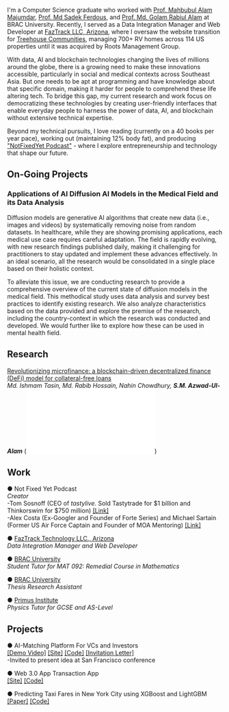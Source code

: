 I'm a Computer Science graduate who worked with [Prof. Mahbubul Alam Majumdar](https://www.bracu.ac.bd/about/people/mahbubul-alam-majumdar-phd), [Prof. Md Sadek Ferdous](https://scholar.google.co.uk/citations?user=DnQAee0AAAAJ&hl=en), and [Prof. Md. Golam Rabiul Alam](https://scholar.google.com/citations?user=t4GrJR4AAAAJ&hl=en) at BRAC University. Recently, I served as a Data Integration Manager and  Web Developer at [FazTrack LLC, Arizona](https://faztrack.com/), where I oversaw the website transition for [Treehouse Communities](https://rootsmg.com/), managing 700+ RV homes across 114 US properties until it was acquired by Roots Management Group.

With data, AI and blockchain technologies changing the lives of millions around the globe, there is a growing need to make these innovations accessible, particularly in social and medical contexts across Southeast Asia. But one needs to be apt at programming and have knowledge about that specific domain, making it harder for people to comprehend these life altering tech. To bridge this gap, my current research and work focus on democratizing these technologies by creating user-friendly interfaces that enable everyday people to harness the power of data, AI, and blockchain without extensive technical expertise.

Beyond my technical pursuits, I love reading (currently on a 40 books per year pace), working out (maintaining 12% body fat), and producing ["NotFixedYet Podcast"](https://www.instagram.com/reel/C7qJdT0yI-Y/?utm_source=ig_web_copy_link&igsh=MzRlODBiNWFlZA==) - where I explore entrepreneurship and technology that shape our future.

## On-Going Projects

### Applications of AI Diffusion AI Models in the Medical Field and its Data Analysis
Diffusion models are generative AI algorithms that create new data (i.e., images and videos) by systematically removing noise from random datasets. In healthcare, while they are showing promising applications, each medical use case requires careful adaptation. The field is rapidly evolving, with new research findings published daily, making it challenging for practitioners to stay updated and implement these advances effectively. In an ideal scenario, all the research would be consolidated in a single place based on their holistic context.

To alleviate this issue, we are conducting research to provide a comprehensive overview of the current state of diffusion models in the medical field. This methodical study uses data analysis and survey best practices to identify existing research. We also analyze characteristics based on the data provided and explore the premise of the research, including the country-context in which the research was conducted and developed. We would further like to explore how these can be used in mental health field. 


## Research
[Revolutionizing microfinance: a blockchain-driven decentralized finance (DeFi) model for collateral-free loans](https://dspace.bracu.ac.bd/xmlui/handle/10361/21985)  
*Md. Ishmam Tasin, Md. Rabib Hossain, Nahin Chowdhury, <strong>S.M. Azwad-Ul-Alam</strong>*
(![IEEE Manuscript](assets/manuscripts/microfinance.pdf))

## Work
● Not Fixed Yet Podcast       
*Creator*                       
-Tom Sosnoff 
(CEO of *tastylive*. Sold Tastytrade for $1 billion and Thinkorswim for $750 million) [[Link]]((https://www.instagram.com/reel/C7qJdT0yI-Y/))                   
-Alex Costa (Ex-Googler and Founder of Forte Series) and Michael Sartain (Former US Air Force Captain and Founder of MOA Mentoring) [[Link]](https://www.instagram.com/reel/C3de6C-yide/)

● [FazTrack Technology LLC., Arizona](https://faztrack.com/)              
*Data Integration Manager and Web Developer*

● [BRAC University](https://www.bracu.ac.bd/)                           
*Student Tutor for MAT 092: Remedial Course in Mathematics*                                                          

● [BRAC University](https://www.bracu.ac.bd/)                          
*Thesis Research Assistant*    

● [Primus Institute](https://www.facebook.com/PrimusInstitution)                                                 
*Physics Tutor for GCSE and AS-Level*

## Projects
● AI-Matching Platform For VCs and Investors                     
[[Demo Video]](https://www.instagram.com/reel/C9e6pG2hoMz/) [[Site]](https://youthventureai.streamlit.app/) [[Code]](https://github.com/Fahim-Azwad/youthventure.ai) [[Invitation Letter]](assets/invitation/buildspace.jpg)                  
-Invited to present idea at San Francisco conference

● Web 3.0 App Transaction App                                                       
[[Site]](https://web3-app-windows-azwad-fahim.vercel.app/) [[Code]](https://github.com/Fahim-Azwad/web3-app)       

● Predicting Taxi Fares in New York City using XGBoost and LightGBM                                                      
[[Paper]](https://github.com/errhythm/NYCTaxiFarePred/blob/main/Paper/Paper.pdf) [[Code]](https://github.com/errhythm/NYCTaxiFarePred/tree/main)			              	                          

<!-- 
<span style="font-size:18px;">[Blog](./blog.html)</span> for fun.
-->

<!-- 
<span style="font-size:18px;">[Miscellaneous](./miscellaneous.html)</span> to de-stress.
-->


